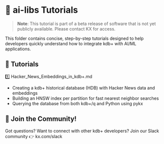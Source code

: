 # 🚀 ai-libs Tutorials
> **Note**: This tutorial is part of a beta release of software that is not yet publicly available. Please contact KX for access.

This folder contains concise, step-by-step tutorials designed to help developers quickly understand how to integrate kdb+ with AI/ML applications.

## 📖 Tutorials
1️⃣ Hacker_News_Embeddings_in_kdb+.md
- Creating a kdb+ historical database (HDB) with Hacker News data and embeddings
- Building an HNSW index per partition for fast nearest neighbor searches
- Querying the database from both kdb+/q and Python using pykx
  
## 🤝 Join the Community!
Got questions? Want to connect with other kdb+ developers? Join our Slack community 👉 kx.com/slack